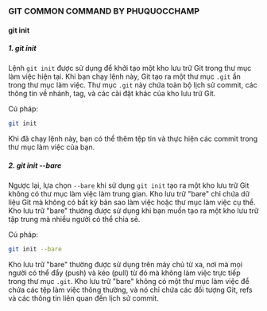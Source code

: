 ### GIT COMMON COMMAND BY PHUQUOCCHAMP

#### git init

##### 1. git init

Lệnh `git init` được sử dụng để khởi tạo một kho lưu trữ Git trong thư mục làm việc hiện tại. Khi bạn chạy lệnh này, Git tạo ra một thư mục `.git` ẩn trong thư mục làm việc. Thư mục `.git` này chứa toàn bộ lịch sử commit, các thông tin về nhánh, tag, và các cài đặt khác của kho lưu trữ Git.

Cú pháp:

```bash
git init
```

Khi đã chạy lệnh này, bạn có thể thêm tệp tin và thực hiện các commit trong thư mục làm việc của bạn.

##### 2. git init --bare

Ngược lại, lựa chọn `--bare` khi sử dụng `git init` tạo ra một kho lưu trữ Git không có thư mục làm việc làm trung gian. Kho lưu trữ "bare" chỉ chứa dữ liệu Git mà không có bất kỳ bản sao làm việc hoặc thư mục làm việc cụ thể. Kho lưu trữ "bare" thường được sử dụng khi bạn muốn tạo ra một kho lưu trữ tập trung mà nhiều người có thể chia sẻ.

Cú pháp:

```bash
git init --bare
```

Kho lưu trữ "bare" thường được sử dụng trên máy chủ từ xa, nơi mà mọi người có thể đẩy (push) và kéo (pull) từ đó mà không làm việc trực tiếp trong thư mục `.git`. Kho lưu trữ "bare" không có một thư mục làm việc để chứa các tệp làm việc thông thường, và nó chỉ chứa các đối tượng Git, refs và các thông tin liên quan đến lịch sử commit.

